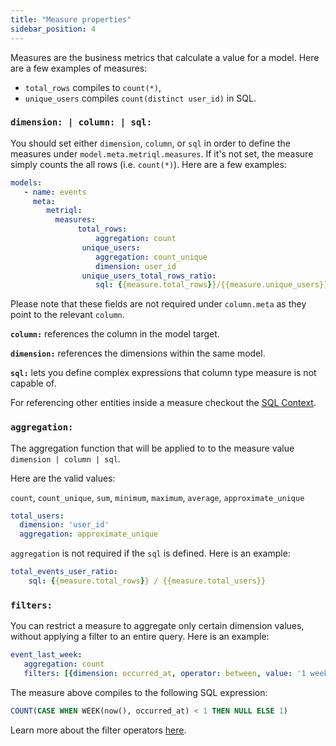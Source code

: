 ```yaml
---
title: "Measure properties"
sidebar_position: 4
---
```


Measures are the business metrics that calculate a value for a model. Here are a few examples of measures: 

* `total_rows` compiles to `count(*)`,
* `unique_users` compiles `count(distinct user_id)` in SQL. 

### `dimension: | column: | sql:`

You should set either `dimension`, `column`, or `sql` in order to define the measures under `model.meta.metriql.measures`. If it's not set, the measure simply counts the all rows (i.e. `count(*)`). Here are a few examples:


```yml title="models/events.yml"
models:
   - name: events
     meta:
        metriql:
          measures:
			   total_rows:
				   aggregation: count
				unique_users:
				   aggregation: count_unique
				   dimension: user_id
				unique_users_total_rows_ratio:
				   sql: {{measure.total_rows}}/{{measure.unique_users}}
```

Please note that these fields are not required under `column.meta` as they point to the relevant `column`.

**`column:`** references the column in the model target. 

**`dimension:`** references the dimensions within the same model.

**`sql:`** lets you define complex expressions that column type measure is not capable of. 

For referencing other entities inside a measure checkout the [SQL Context](/advanced/sql-context).

### `aggregation:`

The aggregation function that will be applied to to the measure value `dimension | column | sql`.

Here are the valid values:

`count`, `count_unique`, `sum`, `minimum`, `maximum`, `average`, `approximate_unique`

```yml
total_users:
  dimension: 'user_id'
  aggregation: approximate_unique
```

`aggregation` is not required if the `sql` is defined. Here is an example:

```yml
total_events_user_ratio:
	sql: {{measure.total_rows}} / {{measure.total_users}} 
```

### `filters:`

You can restrict a measure to aggregate only certain dimension values, without applying a filter to an entire query. Here is an example:

```yml
event_last_week:
   aggregation: count
   filters: [{dimension: occurred_at, operator: between, value: '1 week'}]
```

The measure above compiles to the following SQL expression:

```sql
COUNT(CASE WHEN WEEK(now(), occurred_at) < 1 THEN NULL ELSE 1)
```

Learn more about the filter operators [here](/query/introduction/#filter).